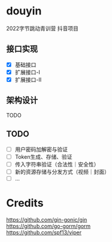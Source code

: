 # douyin
2022字节跳动青训营 抖音项目  

## 接口实现
- [x] 基础接口  
- [x] 扩展接口-I  
- [x] 扩展接口-II  

## 架构设计
TODO

## TODO
- [ ] 用户密码加解密与验证
- [ ] Token生成、存储、验证
- [ ] 传入字符串验证（合法性｜安全性）
- [ ] 新的资源存储与分发方式（视频｜封面）
- [ ] ...
# Credits
https://github.com/gin-gonic/gin  
https://github.com/go-gorm/gorm  
https://github.com/spf13/viper  
